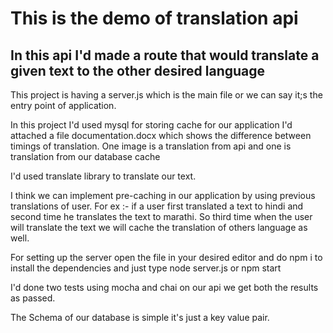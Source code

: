 # This is the demo of translation api

## In this api I'd made a route that would translate a given text to the other desired language

This project is having a server.js which is the main file or we can say it;s the entry point of application. 

In this project I'd used mysql for storing cache for our application
I'd attached a file documentation.docx which shows the difference between timings of translation. One image is a translation from api and one is translation from our database cache

I'd used translate library to translate our text.

I think we can implement pre-caching in our application by using previous translations of user. For ex :- if a user first translated a text to hindi and second time he translates the text to marathi. So third time when the user will translate the text we will cache the translation of others language as well.

For setting up the server open the file in your desired editor
and do npm i to install the dependencies and just type node server.js or npm start 

I'd done two tests using mocha and chai on our api we get both the results as passed.

The Schema of our database is simple it's just a key value pair.




